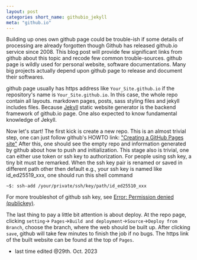 ```yaml
---
layout: post
categories short_name: githubio_jekyll
meta: "github.io"
---
```


Building up ones own github page could be trouble-ish if some details of processing are already forgotten though Github has released github.io service since 2008. This blog post will provide few significant links from github about this topic and recode few common trouble-sources. github page is wildly used for personal website, software documentations. Many big projects actually depend upon github page to release and document their softwares.

github page usually has https address like `Your_Site.github.io` if the repository's name is `Your_Site.github.io`. In this case, the whole repo contain all layouts. markdown pages, posts, sass styling files and jekyll includes files. Because [Jekyll](http://jekyllrb.com/docs/) static website generator is the backend framework of github.io page. One also expected to know fundamental knowledge of Jekyll. 

Now let's start! The first kick is create a new repo. This is an almost trivial step, one can just follow github's HOWTO link:
["Creating a GitHub Pages site"](https://docs.github.com/en/pages/getting-started-with-github-pages/creating-a-github-pages-site)
After this, one should see the empty repo and information generated by github about how to push and initialization. This stage also is trivial, one can either use token or 
ssh key to authorization. For people using ssh key, a tiny bit must be remarked. When the ssh key pair is renamed or saved in different path other then default e.g., your ssh key is named like id_ed25519_xxx, one should run this shell command
```shell
~$: ssh-add /your/private/ssh/key/path/id_ed25510_xxx
```
For more troubleshot of github ssh key, see [Error: Permission denied (publickey)](https://docs.github.com/en/authentication/troubleshooting-ssh/error-permission-denied-publickey). 

The last thing to pay a little bit attention is about deploy. At the repo page, clicking `setting`-> `Pages`->`Build and deployment`->`Source`->`Deploy from Branch`, choose the branch, where the web should be built up. After clicking `save`, github will take few minutes to finish the job if no bugs. The https link of the built website can be found at the top of `Pages`.

- last time edited @29th. Oct. 2023
